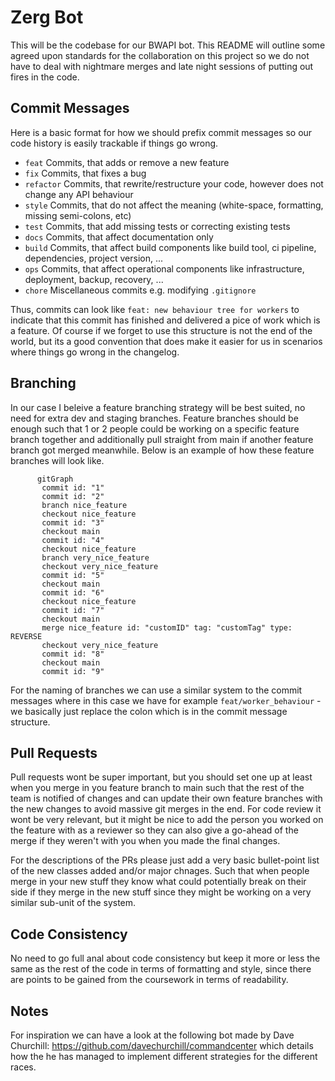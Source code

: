 # Zerg Bot

This will be the codebase for our BWAPI bot. This README will outline some agreed upon standards for the collaboration on this project so we do not have to deal with nightmare merges and late night sessions of putting out fires in the code.

## Commit Messages

Here is a basic format for how we should prefix commit messages so our code history is easily trackable if things go wrong.

* `feat` Commits, that adds or remove a new feature
* `fix` Commits, that fixes a bug
* `refactor` Commits, that rewrite/restructure your code, however does not change any API behaviour
* `style` Commits, that do not affect the meaning (white-space, formatting, missing semi-colons, etc)
* `test` Commits, that add missing tests or correcting existing tests
* `docs` Commits, that affect documentation only
* `build` Commits, that affect build components like build tool, ci pipeline, dependencies, project version, ...
* `ops` Commits, that affect operational components like infrastructure, deployment, backup, recovery, ...
* `chore` Miscellaneous commits e.g. modifying `.gitignore`

Thus, commits can look like `feat: new behaviour tree for workers` to indicate that this commit has finished and delivered a pice of work which is a feature. Of course if we forget to use this structure is not the end of the world, but its a good convention that does make it easier for us in scenarios where things go wrong in the changelog.

## Branching

In our case I beleive a feature branching strategy will be best suited, no need for extra dev and staging branches. Feature branches should be enough such that 1 or 2 people could be working on a specific feature branch together and additionally pull straight from main if another feature branch got merged meanwhile.
Below is an example of how these feature branches will look like.

```mermaid
      gitGraph
       commit id: "1"
       commit id: "2"
       branch nice_feature
       checkout nice_feature
       commit id: "3"
       checkout main
       commit id: "4"
       checkout nice_feature
       branch very_nice_feature
       checkout very_nice_feature
       commit id: "5"
       checkout main
       commit id: "6"
       checkout nice_feature
       commit id: "7"
       checkout main
       merge nice_feature id: "customID" tag: "customTag" type: REVERSE
       checkout very_nice_feature
       commit id: "8"
       checkout main
       commit id: "9"
```

For the naming of branches we can use a similar system to the commit messages where in this case we have for example `feat/worker_behaviour` - we basically just replace the colon which is in the commit message structure.

## Pull Requests

Pull requests wont be super important, but you should set one up at least when you merge in you feature branch to main such that the rest of the team is notified of changes and can update their own feature branches with the new changes to avoid massive git merges in the end.
For code review it wont be very relevant, but it might be nice to add the person you worked on the feature with as a reviewer so they can also give a go-ahead of the merge if they weren't with you when you made the final changes.

For the descriptions of the PRs please just add a very basic bullet-point list of the new classes added and/or major chnages. Such that when people merge in your new stuff they know what could potentially break on their side if they merge in the new stuff since they might be working on a very similar sub-unit of the system.

## Code Consistency

No need to go full anal about code consistency but keep it more or less the same as the rest of the code in terms of formatting and style, since there are points to be gained from the coursework in terms of readability.

## Notes

For inspiration we can have a look at the following bot made by Dave Churchill: https://github.com/davechurchill/commandcenter which details how the he has managed to implement different strategies for the different races.
